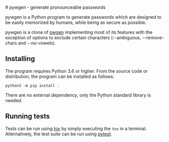 # pywgen - generate pronounceable passwords

pywgen is a Python program to generate passwords which are designed to be
easily memorized by humans, while being as secure as possible.

pywgen is a clone of [pwgen](https://github.com/tytso/pwgen) implementing most
of its features with the exception of options to exclude certain characters
(--ambiguous, --remove-chars and --no-vowels).

## Installing

The program requires Python 3.6 or higher. From the source code or
distribution, the program can be installed as follows:

    python3 -m pip install .

There are no external dependency, only the Python standard library is needed.

## Running tests

Tests can be run using [tox](https://tox.readthedocs.io/) by simply executing
the `tox` in a terminal. Alternatively, the test suite can be run using
[pytest](https://docs.pytest.org/).
